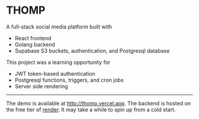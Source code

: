 # THOMP

A full-stack social media platform built with

* React frontend
* Golang backend 
* Supabase S3 buckets, authentication, and Postgresql database

This project was a learning opportunity for

* JWT token-based authentication
* Postgresql functions, triggers, and cron jobs
* Server side rendering

---

The demo is available at http://thomp.vercel.app.
The backend is hosted on the free tier of [render](render.com). It may take
a while to spin up from a cold start.
